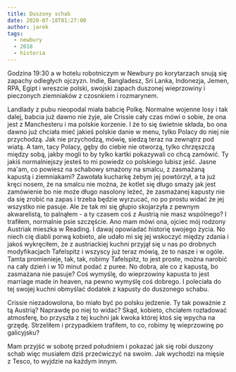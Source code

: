 ```yaml
---
title: Duszony schab
date: 2020-07-18T01:27:00
author: jarek
tags:
  - newbury
  - 2018
  - historia
---
```


Godzina 19:30 a w hotelu robotniczym w Newbury po korytarzach snują się zapachy odległych ojczyzn. Indie, Bangladesz, Sri Lanka, Indonezja, Jemen, RPA, Egipt i wreszcie polski, swojski zapach duszonej wieprzowiny i pieczonych ziemniaków z czosnkiem i rozmarynem.

<!-- more -->

Landlady z pubu nieopodal miała babcię Polkę. Normalne wojenne losy i tak dalej, babcia już dawno nie żyje, ale Crissie cały czas mówi o sobie, że ona jest z Manchesteru i ma polskie korzenie. I że to się świetnie składa, bo ona dawno już chciała mieć jakieś polskie danie w menu, tylko Polacy do niej nie przychodzą. Jak nie przychodzą, mówię, siedzą teraz na zewnątrz pod wiatą. A tam, tacy Polacy, gęby do ciebie nie otworzą, tylko chrzęszczą między sobą, jakby mogli to by tylko kartki pokazywali co chcą zamówić. Ty jakiś normalniejszy jesteś to mi powiedz co polskiego lubisz jeść. Jasne ma'am, co powiesz na schabowy smażony na smalcu, z zasmażaną kapustą i ziemniakami? Zawołała kucharkę żebym jej powtórzył, a ta już kręci nosem, że na smalcu nie można, że kotlet się długo smaży jak jest zamówienie bo nie może długo nasolony leżeć, że zasmażanej kapusty nie da się zrobić na zapas i trzeba będzie wyrzucać, no po prostu widać że jej wszystko nie pasuje. Ale że tak mi się głupio skojarzyła z pewnym akwarelistą, to palnąłem - a ty czasem coś z Austrią nie masz wspólnego? I trafiłem, normalnie psie szczęście. Ano mam mówi ona, ojciec mój rodzony Austriak mieszka w Reading. I dawaj opowiadać historię swojego życia. No niech cię diabli porwą kobieto, ale udało mi się jej wskoczyć między zdania i jakoś wykręciłem, że z austriackiej kuchni przyjął się u nas po drobnych modyfikacjach Tafelspitz i wszyscy już teraz mówią, że to nasze i w ogóle. Tamta promienieje, tak, tak, robimy Tafelspitz, to jest proste, można narobić na cały dzień i w 10 minut podać z puree. No dobra, ale co z kapustą, bo zasmażana nie pasuje? Coś wymyślę, do wieprzowiny kapusta to jest marriage made in heaven, na pewno wymyślę coś dobrego. I poleciała do tej swojej kuchni obmyślać dodatek z kapusty do duszonego schabu.

Crissie niezadowolona, bo miało być po polsku jedzenie. Ty tak poważnie z tą Austrią? Naprawdę po niej to widać? Skąd, kobieto, chciałem rozładować atmosferę, bo przyszła z tej kuchni jak kwoka której ktoś się wpycha na grzędę. Strzeliłem i przypadkiem trafiłem, to co, robimy tę wieprzowinę po galicyjsku?

Mam przyjść w sobotę przed południem i pokazać jak się robi duszony schab więc musiałem dziś przećwiczyć na swoim. Jak wychodzi na mięsie z Tesco, to wyjdzie na każdym innym.

